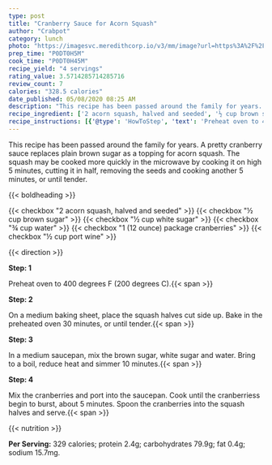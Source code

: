 ```yaml
---
type: post
title: "Cranberry Sauce for Acorn Squash"
author: "Crabpot"
category: lunch
photo: "https://imagesvc.meredithcorp.io/v3/mm/image?url=https%3A%2F%2Fimages.media-allrecipes.com%2Fuserphotos%2F7388334.jpg"
prep_time: "P0DT0H5M"
cook_time: "P0DT0H45M"
recipe_yield: "4 servings"
rating_value: 3.5714285714285716
review_count: 7
calories: "328.5 calories"
date_published: 05/08/2020 08:25 AM
description: "This recipe has been passed around the family for years. A pretty cranberry sauce replaces plain brown sugar as a topping for acorn squash. The squash may be cooked more quickly in the microwave by cooking it on high 5 minutes, cutting it in half, removing the seeds and cooking another 5 minutes, or until tender."
recipe_ingredient: ['2 acorn squash, halved and seeded', '½ cup brown sugar', '½ cup white sugar', '¾ cup water', '1 (12 ounce) package cranberries', '½ cup port wine']
recipe_instructions: [{'@type': 'HowToStep', 'text': 'Preheat oven to 400 degrees F (200 degrees C).\n'}, {'@type': 'HowToStep', 'text': 'On a medium baking sheet, place the squash halves cut side up. Bake in the preheated oven 30 minutes, or until tender.\n'}, {'@type': 'HowToStep', 'text': 'In a medium saucepan, mix the brown sugar, white sugar and water. Bring to a boil, reduce heat and simmer 10 minutes.\n'}, {'@type': 'HowToStep', 'text': 'Mix the cranberries and port into the saucepan. Cook until the cranberriess begin to burst, about 5 minutes. Spoon the cranberries into the squash halves and serve.\n'}]
---
```


This recipe has been passed around the family for years. A pretty cranberry sauce replaces plain brown sugar as a topping for acorn squash. The squash may be cooked more quickly in the microwave by cooking it on high 5 minutes, cutting it in half, removing the seeds and cooking another 5 minutes, or until tender. 

{{< boldheading >}}

{{< checkbox "2  acorn squash, halved and seeded" >}}
{{< checkbox "½ cup brown sugar" >}}
{{< checkbox "½ cup white sugar" >}}
{{< checkbox "¾ cup water" >}}
{{< checkbox "1 (12 ounce) package cranberries" >}}
{{< checkbox "½ cup port wine" >}}


{{< direction >}}

**Step: 1**

Preheat oven to 400 degrees F (200 degrees C).{{< span >}}

**Step: 2**

On a medium baking sheet, place the squash halves cut side up. Bake in the preheated oven 30 minutes, or until tender.{{< span >}}

**Step: 3**

In a medium saucepan, mix the brown sugar, white sugar and water. Bring to a boil, reduce heat and simmer 10 minutes.{{< span >}}

**Step: 4**

Mix the cranberries and port into the saucepan. Cook until the cranberriess begin to burst, about 5 minutes. Spoon the cranberries into the squash halves and serve.{{< span >}}

{{< nutrition >}}

**Per Serving:** 329 calories; protein 2.4g; carbohydrates 79.9g; fat 0.4g; sodium 15.7mg.